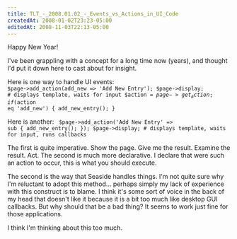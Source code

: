 ```yaml
---
title: TLT_-_2008.01.02_-_Events_vs_Actions_in_UI_Code
createdAt: 2008-01-02T23:23-05:00
editedAt: 2008-11-03T22:13-05:00
---
```


Happy New Year!

I've been grappling with a concept for a long time now (years), and thought I'd put it down here to cast about for insight.

Here is one way to handle UI events:
<code>
$page->add_action(add_new => 'Add New Entry');
$page->display; # displays template, waits for input
$action = $page->get_action;
if($action eq 'add_new') {
  add_new_entry();
}
</code>

Here is another:
<code>
$page->add_action('Add New Entry' => sub {
  add_new_entry();
});
$page->display; # displays template, waits for input, runs callbacks
</code>

The first is quite imperative. Show the page. Give me the result. Examine the result. Act. The second is much more declarative. I declare that were such an action to occur, this is what you should execute.

The second is the way that Seaside handles things. I'm not quite sure why I'm reluctant to adopt this method... perhaps simply my lack of experience with this construct is to blame. I think it's some sort of voice in the back of my head that doesn't like it because it is a bit too much like desktop GUI callbacks. But why should that be a bad thing? It seems to work just fine for those applications.

I think I'm thinking about this too much.


